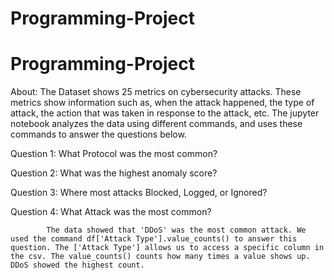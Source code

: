 # Programming-Project
# Programming-Project
About:
    The Dataset shows 25 metrics on cybersecurity attacks. These metrics show information such as, when the attack happened, the type of attack, the action that was taken in response to the attack, etc. The jupyter notebook analyzes the data using different commands, and uses these commands to answer the questions below. 

Question 1: What Protocol was the most common?

Question 2: What was the highest anomaly score?

Question 3: Where most attacks Blocked, Logged, or Ignored?

Question 4: What Attack was the most common?

            The data showed that 'DDoS' was the most common attack. We used the command df['Attack Type'].value_counts() to answer this question. The ['Attack Type'] allows us to access a specific column in the csv. The value_counts() counts how many times a value shows up. DDoS showed the highest count. 